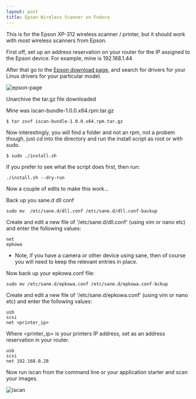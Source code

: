 ```yaml
---
layout: post
title: Epson Wireless Scanner on Fedora
---
```


This is for the Epson XP-312 wireless scanner / printer, but it should work with most wireless scanners from Epson.

First off, set up an address reservation on your router for the IP assigned to the Epson device. For example, mine is 192.168.1.44

After that go to the [Epson download page](http://download.ebz.epson.net/dsc/search/01/search/?OSC=LX), and search for drivers for your Linux drivers for your particular model.

![epson-page](https://raw.githubusercontent.com/lukehinds/lukehinds.github.io/master/img/epson-page.jpg)


Unarchive the tar.gz file downloaded

Mine was iscan-bundle-1.0.0.x64.rpm.tar.gz

~~~
$ tar zxvf iscan-bundle-1.0.0.x64.rpm.tar.gz
~~~

Now interestingly, you will find a folder and not an rpm, not a probem though, just cd into the directory and run the install script as root or with sudo.

~~~
$ sudo ./install.sh
~~~
If you prefer to see what the script does first, then run:

~~~
./install.sh --dry-run
~~~

Now a couple of edits to make this work...

Back up you sane.d dll conf

~~~
sudo mv  /etc/sane.d/dll.conf /etc/sane.d/dll.conf-backup
~~~

Create and edit a new file of '/etc/sane.d/dll.conf' (using vim or nano etc) and enter the following values:

~~~
net
epkowa
~~~

* Note, if you have a camera or other device using sane, then of course you will need to keep the relevant entries in place.

Now back up your epkowa.conf file:

~~~
sudo mv /etc/sane.d/epkowa.conf /etc/sane.d/epkowa.conf-bckup
~~~

Create and edit a new file of '/etc/sane.d/epkowa.conf' (using vim or nano etc) and enter the following values:

~~~
usb
scsi
net <printer_ip>
~~~

Where <printer_ip> is your printers IP address, set as an address reservation in your router.

~~~
usb
scsi
net 192.168.0.28
~~~

Now run iscan from the command line or your application starter and scan your images.

![iscan](https://raw.githubusercontent.com/lukehinds/lukehinds.github.io/master/img/iscan.jpg)
